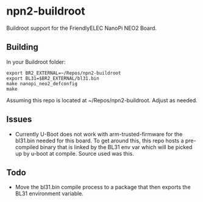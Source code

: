 # npn2-buildroot

Buildroot support for the FriendlyELEC NanoPi NEO2 Board.

## Building

In your Buildroot folder:
```
export BR2_EXTERNAL=~/Repos/npn2-buildroot
export BL31=$BR2_EXTERNAL/bl31.bin
make nanopi_neo2_defconfig
make
```
Assuming this repo is located at ~/Repos/npn2-buildroot. Adjust as needed.

## Issues
 * Currently U-Boot does not work with arm-trusted-firmware for the bl31.bin needed for this board. To get around this, this repo hosts a pre-compiled binary that is linked by the BL31 env var which will be picked up by u-boot at compile. Source used was this.

## Todo
 * Move the bl31.bin compile process to a package that then exports the BL31 environment variable.
